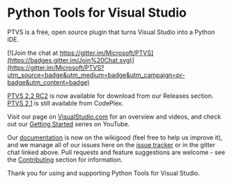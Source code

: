 # Python Tools for Visual Studio

PTVS is a free, open source plugin that turns Visual Studio into a Python IDE. 

[![Join the chat at https://gitter.im/Microsoft/PTVS](https://badges.gitter.im/Join%20Chat.svg)](https://gitter.im/Microsoft/PTVS?utm_source=badge&utm_medium=badge&utm_campaign=pr-badge&utm_content=badge)

[PTVS 2.2 RC2](https://github.com/Microsoft/PTVS/releases/v2.2-rc2) is now available for download from our Releases section. [PTVS 2.1](https://pytools.codeplex.com/releases/view/109707) is still available from CodePlex.

Visit our page on [VisualStudio.com](https://www.visualstudio.com/en-us/explore/python-vs) for an overview and videos, and check out our [Getting Started](http://aka.ms/PTVSTutorial) series on YouTube.

Our [documentation](https://github.com/Microsoft/PTVS/wiki) is now on the wikigood (feel free to help us improve it), and we manage all of our issues here on the [issue tracker](http://github.com/Microsoft/PTVS/issues) or in the gitter chat linked above. Pull requests and feature suggestions are welcome - see the [Contributing](https://github.com/Microsoft/PTVS/wiki#contributing) section for information.

Thank you for using and supporting Python Tools for Visual Studio.
